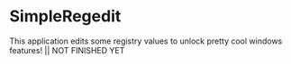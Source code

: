 # SimpleRegedit
 This application edits some registry values to unlock pretty cool windows features! || NOT FINISHED YET
